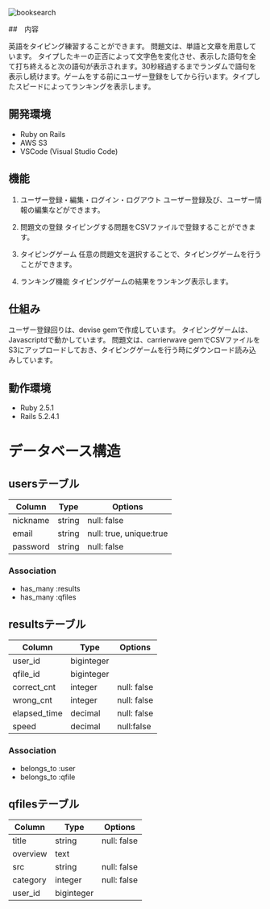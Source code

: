 ![booksearch](https://user-images.githubusercontent.com/57985382/76777705-f1355080-67eb-11ea-9f5d-51a855d30b0b.png)

##　内容

英語をタイピング練習することができます。
問題文は、単語と文章を用意しています。
タイプしたキーの正否によって文字色を変化させ、表示した語句を全て打ち終えると次の語句が表示されます。30秒経過するまでランダムで語句を表示し続けます。ゲームをする前にユーザー登録をしてから行います。タイプしたスピードによってランキングを表示します。

## 開発環境

- Ruby on Rails
- AWS S3
- VSCode (Visual Studio Code)

## 機能

1. ユーザー登録・編集・ログイン・ログアウト
ユーザー登録及び、ユーザー情報の編集などができます。

1. 問題文の登録
タイピングする問題をCSVファイルで登録することができます。

1. タイピングゲーム
任意の問題文を選択することで、タイピングゲームを行うことができます。

1. ランキング機能
タイピングゲームの結果をランキング表示します。

## 仕組み

ユーザー登録回りは、devise gemで作成しています。
タイピングゲームは、Javascriptdで動かしています。
問題文は、carrierwave gemでCSVファイルをS3にアップロードしておき、タイピングゲームを行う時にダウンロード読み込みしています。

## 動作環境

- Ruby 2.5.1
- Rails 5.2.4.1

# データベース構造

## usersテーブル

|Column|Type|Options|
|------|----|-------|
|nickname|string|null: false|
|email|string|null: true, unique:true|
|password|string|null: false|

### Association
- has_many :results
- has_many :qfiles

## resultsテーブル

|Column|Type|Options|
|------|----|-------|
|user_id|biginteger||
|qfile_id|biginteger||
|correct_cnt|integer|null: false|
|wrong_cnt|integer|null: false|
|elapsed_time|decimal|null: false|
|speed|decimal|null:false|

### Association
- belongs_to :user
- belongs_to :qfile

## qfilesテーブル

|Column|Type|Options|
|---|---|---|
|title|string|null: false|
|overview|text||
|src|string|null: false|
|category|integer|null: false|
|user_id|biginteger||